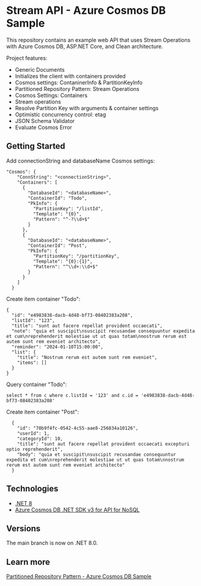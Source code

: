 # Stream API - Azure Cosmos DB Sample
This repository contains an example web API that uses Stream Operations with Azure Cosmos DB, ASP.NET Core, and Clean architecture.

Project features:
* Generic Documents
* Initializes the client with containers provided
* Cosmos settings: ContaninerInfo & PartitionKeyInfo
* Partitioned Repository Pattern: Stream Operations
* Cosmos Settings: Containers
* Stream operations
* Resolve Partition Key with arguments & container settings
* Optimistic concurrency control: etag
* JSON Schema Validator
* Evaluate Cosmos Error

## Getting Started
Add connectionString and databaseName Cosmos settings:
```
"Cosmos": {
    "ConnString": "<connectionString>",
    "Containers": [
      {
        "DatabaseId": "<databaseName>",
        "ContainerId": "Todo",
        "PkInfo": {
          "PartitionKey": "/listId",
          "Template": "{0}",
          "Pattern": "^-?\\d+$"
        }
      },
      {
        "DatabaseId": "<databaseName>",
        "ContainerId": "Post",
        "PkInfo": {
          "PartitionKey": "/partitionKey",
          "Template": "{0}:{1}",
          "Pattern": "^\\d+:\\d+$"
        }
      }
    ]
  }
```

Create item container "Todo":
```
{
  "id": "e4983838-dacb-4d48-bf73-08402383a208",
  "listId": "123",
  "title": "sunt aut facere repellat provident occaecati",
  "note": "quia et suscipit\nsuscipit recusandae consequuntur expedita et cum\nreprehenderit molestiae ut ut quas totam\nnostrum rerum est autem sunt rem eveniet architecto",
  "reminder": "2024-01-10T15:00:00",
  "list": {
    "title": "Nostrum rerum est autem sunt rem eveniet",
    "items": []
  }
}
```
Query container "Todo":
```
select * from c where c.listId = '123' and c.id = 'e4983838-dacb-4d48-bf73-08402383a208'
```
Create item container "Post":
```
  {
    "id": "70b9f4fc-0542-4c55-aae8-256834a10126",
    "userId": 1,
    "categoryId": 10,
    "title": "sunt aut facere repellat provident occaecati excepturi optio reprehenderit",
    "body": "quia et suscipit\nsuscipit recusandae consequuntur expedita et cum\nreprehenderit molestiae ut ut quas totam\nnostrum rerum est autem sunt rem eveniet architecto"
  }
```

## Technologies
* [.NET 8](https://dotnet.microsoft.com/en-us/download/dotnet/8.0)
* [Azure Cosmos DB .NET SDK v3 for API for NoSQL](https://learn.microsoft.com/en-us/azure/cosmos-db/nosql/sdk-dotnet-v3)

## Versions
The main branch is now on .NET 8.0.

## Learn more
[Partitioned Repository Pattern - Azure Cosmos DB Sample](https://arbems.com)
